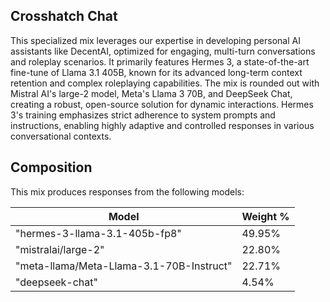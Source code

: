 ## Crosshatch Chat

This specialized mix leverages our expertise in developing personal AI assistants like DecentAI, optimized for engaging, multi-turn conversations and roleplay scenarios. It primarily features Hermes 3, a state-of-the-art fine-tune of Llama 3.1 405B, known for its advanced long-term context retention and complex roleplaying capabilities. The mix is rounded out with Mistral AI's large-2 model, Meta's Llama 3 70B, and DeepSeek Chat, creating a robust, open-source solution for dynamic interactions. Hermes 3's training emphasizes strict adherence to system prompts and instructions, enabling highly adaptive and controlled responses in various conversational contexts.

## Composition

This mix produces responses from the following models:

| Model                                    | Weight % |
| ---------------------------------------- | -------- |
| "hermes-3-llama-3.1-405b-fp8"            | 49.95%   |
| "mistralai/large-2"                      | 22.80%   |
| "meta-llama/Meta-Llama-3.1-70B-Instruct" | 22.71%   |
| "deepseek-chat"                          | 4.54%    |
